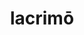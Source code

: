 ---
title: lacrimō
meaning: to cry
ch: nine
pos: verb
inf: lacrimāre
secondppstem: lacrim
infend: āre
thirdpp: lacrimāvī
fourthpp: lacrimātus
conjugation: first
derivative: lacrimose
six: y
---